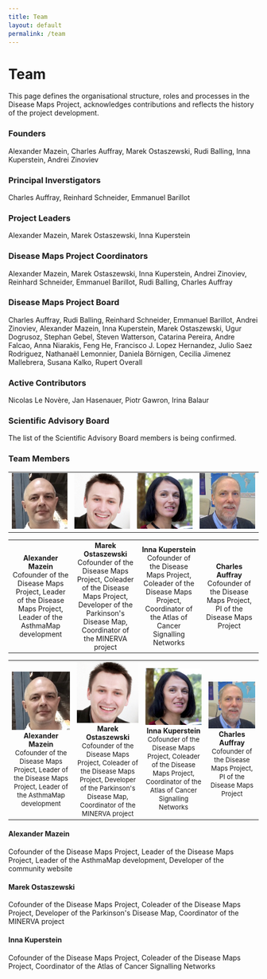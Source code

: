 ```yaml
---
title: Team
layout: default
permalink: /team
---
```


# Team

This page defines the organisational structure, roles and processes in the  Disease Maps Project, acknowledges contributions and reflects the history of the project development.

### Founders

Alexander Mazein, Charles Auffray, Marek Ostaszewski, Rudi Balling, Inna Kuperstein, Andrei Zinoviev

### Principal Inverstigators

Charles Auffray, Reinhard Schneider, Emmanuel Barillot

### Project Leaders

Alexander Mazein, Marek Ostaszewski, Inna Kuperstein

### Disease Maps Project Coordinators

Alexander Mazein, Marek Ostaszewski, Inna Kuperstein, Andrei Zinoviev, Reinhard Schneider, Emmanuel Barillot, Rudi Balling, Charles Auffray

### Disease Maps Project Board

Charles Auffray, Rudi Balling, Reinhard Schneider, Emmanuel Barillot, Andrei Zinoviev, Alexander Mazein, Inna Kuperstein, Marek Ostaszewski, Ugur Dogrusoz, Stephan Gebel, Steven Watterson, Catarina Pereira, Andre Falcao, Anna Niarakis, Feng He, Francisco J. Lopez Hernandez, Julio Saez Rodriguez, Nathanaël Lemonnier, Daniela Börnigen, Cecilia Jimenez Mallebrera, Susana Kalko, Rupert Overall

### Active Contributors

Nicolas Le Novère, Jan Hasenauer, Piotr Gawron, Irina Balaur

### Scientific Advisory Board

The list of the Scientific Advisory Board members is being confirmed.

### Team Members

<table>
    <tr>
      <td style="width: 200px;" align="center"><img src="/images/teamhq/AlexanderMazein.jpg" width="130"/></td>
      <td style="width: 200px;" align="center"><img src="/images/teamhq/MarekOstaszewski.jpg" width="130"/></td>
      <td style="width: 200px;" align="center"><img src="/images/teamhq/InnaKuperstein.jpg" width="130"/></td>
      <td style="width: 200px;" align="center"><img src="/images/teamhq/CharlesAuffray.jpg" width="130"/></td>
    </tr>
</table>
<table>
    <tr>
      <td style="width: 200px;" align="center"><strong>Alexander Mazein</strong><br />Cofounder of the Disease Maps Project, Leader of the Disease Maps Project, Leader of the AsthmaMap development</td>
      <td style="width: 200px;" align="center"><strong>Marek Ostaszewski</strong><br />Cofounder of the Disease Maps Project, Coleader of the Disease Maps Project, Developer of the Parkinson's Disease Map, Coordinator of the MINERVA project</td>
      <td style="width: 200px;" align="center"><strong>Inna Kuperstein</strong><br />Cofounder of the Disease Maps Project, Coleader of the Disease Maps Project, Coordinator of the Atlas of Cancer Signalling Networks</td>
      <td style="width: 200px;" align="center"><strong>Charles Auffray</strong><br />Cofounder of the Disease Maps Project, PI of the Disease Maps Project</td>
    </tr>
</table>

<table>
    <tr>
      <td style="width: 260px;" align="center"><img src="/images/teamhq/AlexanderMazein.jpg" width="150"/><br /><strong>Alexander Mazein</strong><br /><font size="2">Cofounder of the Disease Maps Project, Leader of the Disease Maps Project, Leader of the AsthmaMap development</font></td>
      <td style="width: 260px;" align="center"><img src="/images/teamhq/MarekOstaszewski.jpg" width="150"/><br /><strong>Marek Ostaszewski</strong><br /><font size="2">Cofounder of the Disease Maps Project, Coleader of the Disease Maps Project, Developer of the Parkinson's Disease Map, Coordinator of the MINERVA project</font></td>
      <td style="width: 260px;" align="center"><img src="/images/teamhq/InnaKuperstein.jpg" width="150"/><br /><strong>Inna Kuperstein</strong><br /><font size="2">Cofounder of the Disease Maps Project, Coleader of the Disease Maps Project, Coordinator of the Atlas of Cancer Signalling Networks</font></td>
      <td style="width: 200px;" align="center"><img src="/images/teamhq/CharlesAuffray.jpg" width="130"/><br /><strong>Charles Auffray</strong><br /><font size="2">Cofounder of the Disease Maps Project, PI of the Disease Maps Project</font></td>
    </tr>
</table>


#### Alexander Mazein
Cofounder of the Disease Maps Project, Leader of the Disease Maps Project, Leader of the AsthmaMap development, Developer of the community website  

#### Marek Ostaszewski 
Cofounder of the Disease Maps Project, Coleader of the Disease Maps Project, Developer of the Parkinson's Disease Map, Coordinator of the MINERVA project  

#### Inna Kuperstein 
Cofounder of the Disease Maps Project, Coleader of the Disease Maps Project, Coordinator of the Atlas of Cancer Signalling Networks  



